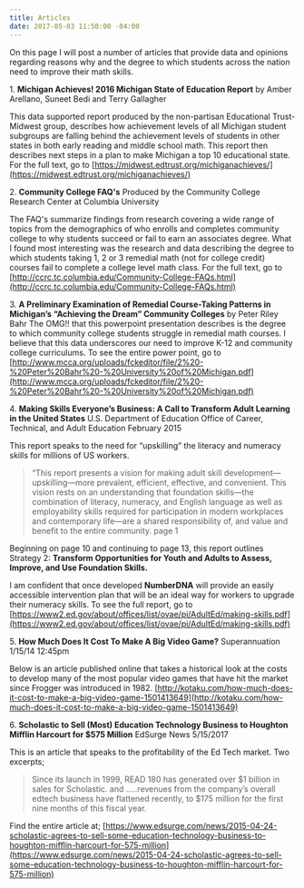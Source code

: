```yaml
---
title: Articles
date: 2017-05-03 11:50:00 -04:00
---
```


On this page I will post a number of articles that provide data and opinions regarding reasons why and the degree to which students across the nation need to improve their math skills.

1\. **Michigan Achieves! 2016 Michigan State of Education Report** by Amber Arellano, Suneet Bedi and Terry Gallagher

This data supported report produced by the non-partisan
Educational Trust-Midwest group, describes how achievement levels of all Michigan student subgroups are falling behind
the achievement levels of students in other states in both early reading and middle school math.  This report then describes next steps in a plan to make Michigan a top 10 educational state.  For the full text, go to  [https://midwest.edtrust.org/michiganachieves/](https://midwest.edtrust.org/michiganachieves/)

2\. **Community College FAQ's** Produced by the Community College Research Center at Columbia University

The FAQ's summarize findings from research covering a wide range of topics from the demographics of who enrolls and  completes community college to why students succeed or fail to earn an associates degree. What I found most interesting was the research and data describing the degree to which students taking 1, 2 or 3 remedial math (not for college credit) courses fail to complete a college level math class. For the full text, go to [http://ccrc.tc.columbia.edu/Community-College-FAQs.html](http://ccrc.tc.columbia.edu/Community-College-FAQs.html)

3\. **A Preliminary Examination of Remedial Course-Taking Patterns in Michigan’s “Achieving the Dream” Community Colleges** by Peter Riley Bahr
The OMG!! that this powerpoint presentation describes is the  degree to which community college students struggle in remedial math courses. I believe that this data underscores our need to improve  K-12 and community college curriculums.  To see the entire power point, go to [http://www.mcca.org/uploads/fckeditor/file/2%20-%20Peter%20Bahr%20-%20University%20of%20Michigan.pdf](http://www.mcca.org/uploads/fckeditor/file/2%20-%20Peter%20Bahr%20-%20University%20of%20Michigan.pdf)

4\. **Making Skills Everyone’s Business: A Call to Transform Adult Learning in the United States**
U.S. Department of Education Office of Career, Technical, and Adult Education February 2015

This report speaks to the need for “upskilling” the literacy and numeracy skills for millions of US workers.

> “This report presents a vision for making adult skill
> development—upskilling—more prevalent, efficient,
> effective, and convenient. This vision rests on an
> understanding that foundation skills—the combination of
> literacy, numeracy, and English language as well as
> employability skills required for participation in modern
> workplaces and contemporary life—are a shared
> responsibility of, and value and benefit to the entire
> community. page 1

Beginning on page 10 and continuing to page 13, this report outlines Strategy 2: **Transform Opportunities for Youth and Adults to Assess, Improve, and Use Foundation Skills.**

I am confident that once developed **NumberDNA** will provide an easily accessible intervention plan that
will be an ideal way for workers to upgrade their numeracy skills.  To see the full report, go to [https://www2.ed.gov/about/offices/list/ovae/pi/AdultEd/making-skills.pdf](https://www2.ed.gov/about/offices/list/ovae/pi/AdultEd/making-skills.pdf)

5\. **How Much Does It Cost To Make A Big Video Game?** Superannuation 1/15/14 12:45pm

Below is an article published online that takes a historical look at the costs to develop many of the most popular video games that have hit the market since Frogger was introduced in 1982.  [http://kotaku.com/how-much-does-it-cost-to-make-a-big-video-game-1501413649](http://kotaku.com/how-much-does-it-cost-to-make-a-big-video-game-1501413649)

6\. **Scholastic to Sell (Most) Education Technology Business to Houghton Mifflin Harcourt for $575 Million**  EdSurge News   5/15/2017

This is an article that speaks to the profitability of the Ed Tech market.  Two excerpts;

> Since its launch in 1999, READ 180 has generated over $1 billion in sales for Scholastic.  and  …..revenues from the company’s overall edtech business have flattened recently, to $175 million for the first nine months of this fiscal year.

Find the entire article at; [https://www.edsurge.com/news/2015-04-24-scholastic-agrees-to-sell-some-education-technology-business-to-houghton-mifflin-harcourt-for-575-million](https://www.edsurge.com/news/2015-04-24-scholastic-agrees-to-sell-some-education-technology-business-to-houghton-mifflin-harcourt-for-575-million)